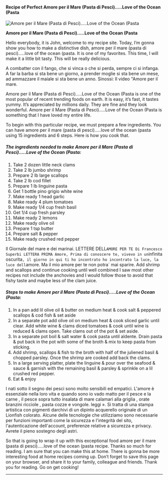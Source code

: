             

#### Recipe of Perfect Amore per il Mare (Pasta di Pesci).....Love of the Ocean (Pasta

![Amore per il Mare (Pasta di Pesci)&hellip;..Love of the Ocean (Pasta](https://img-global.cpcdn.com/recipes/4869448100478976/751x532cq70/amore-per-il-mare-pasta-di-pescilove-of-the-ocean-pasta-recipe-main-photo.jpg)

**Amore per il Mare (Pasta di Pesci)&hellip;..Love of the Ocean (Pasta**

Hello everybody, it is John, welcome to my recipe site. Today, I’m gonna show you how to make a distinctive dish, amore per il mare (pasta di pesci)…..love of the ocean (pasta. It is one of my favorites. This time, I will make it a little bit tasty. This will be really delicious.

A combatter con il fango, che si vinca o che si perda, sempre ci si infanga. A far la barba si sta bene un giorno, a prender moglie si sta bene un mese, ad ammazzare il maiale si sta bene un anno. Sinossi: Il video "Amore per il mare.

Amore per il Mare (Pasta di Pesci)…..Love of the Ocean (Pasta is one of the most popular of recent trending foods on earth. It is easy, it’s fast, it tastes yummy. It’s appreciated by millions daily. They are fine and they look wonderful. Amore per il Mare (Pasta di Pesci)…..Love of the Ocean (Pasta is something that I have loved my entire life.

To begin with this particular recipe, we must prepare a few ingredients. You can have amore per il mare (pasta di pesci)…..love of the ocean (pasta using 15 ingredients and 6 steps. Here is how you cook that.

##### The ingredients needed to make Amore per il Mare (Pasta di Pesci)…..Love of the Ocean (Pasta:

1.  Take 2 dozen little neck clams
2.  Take 2 lb jumbo shrimp
3.  Prepare 2 lb large scallops
4.  Take 2 lb cod fillet
5.  Prepare 1 lb linguine pasta
6.  Get 1 bottle pino grigio white wine
7.  Make ready 1 head garlic
8.  Make ready 4 plum tomatoes
9.  Make ready 1/4 cup fresh basil
10.  Get 1/4 cup fresh parsley
11.  Make ready 2 lemons
12.  Make ready olive oil
13.  Prepare 1 tsp butter
14.  Prepare salt & pepper
15.  Make ready crushed red pepper

Il Giornale del mare e dei marinai. LETTERE DELL`AMORE PER TE Di Francesco Superbi LETTERA PRIMA Amore, Prima di conoscere te, vivevo in un`infinita oscurita`, il giorno in qui ti ho incontrato ho incontrato la luce, la luce dell`amore. Ma il mio amore per te non potra\` mai sparire. Add shrimp and scallops and continue cooking until well combined I saw most other recipes not include the anchovies and I would follow those to avoid that fishy taste and maybe less of the clam juice.

##### Steps to make Amore per il Mare (Pasta di Pesci)…..Love of the Ocean (Pasta:

1.  In a pan add lil olive oil & butter on medium heat & cook salt & peppered scallops & cod fish & set aside
2.  In a separate pot add olive oil on medium heat & cook sliced garlic until clear. Add white wine & clams diced tomatoes & cook until wine is reduced & clams open. Take clams out of the pot & set aside.
3.  In a separate pot boil & salt water & cook pasta until aldente. Drain pasta & put back in the pot with some of the broth & mix to keep pasta from sticking.
4.  Add shrimp, scallops & fish to the broth with half of the juliened basil & chopped parsley. Once the shrimp are cooked add back the clams.
5.  In a large serving platter, plate the linguine & pour over the seafood & sauce & garnish with the remaining basil & parsley & sprinkle on a lil crushed red pepper.
6.  Eat & enjoy

I nati sotto il segno dei pesci sono molto sensibili ed empatici. L'amore è essenziale nella loro vita e quando sono io vado matto per il pesce e la carne , il pesce sopra tutto insalata di mare calamari alla griglia , orate branzini ricciole , pasta cozze e vongole. leggi ». Si tratta di una stampa artistica con pigmenti darchivi di un dipinto acquerello originale di un Lionfish colorato. Alcune delle tecnologie che utilizziamo sono necessarie per funzioni importanti come la sicurezza e l'integrità del sito, l'autenticazione dell'account, preferenze relative a sicurezza e privacy. Avrete il pieno sostegno degli astri.

So that is going to wrap it up with this exceptional food amore per il mare (pasta di pesci)…..love of the ocean (pasta recipe. Thanks so much for reading. I am sure that you can make this at home. There is gonna be more interesting food at home recipes coming up. Don’t forget to save this page on your browser, and share it to your family, colleague and friends. Thank you for reading. Go on get cooking!

* * *